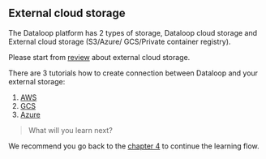 ## External cloud storage

The Dataloop platform has 2 types of storage, Dataloop cloud storage and External cloud storage (S3/Azure/ GCS/Private container registry).

Please start from [review](https://dataloop.ai/docs/storage) about external cloud storage. 

There are 3 tutorials how to create connection between Dataloop and your external storage: 

1. [AWS](https://dataloop.ai/docs/data-management-help#S3policy)
2. [GCS](https://dataloop.ai/docs/data-management-help#GCSpolicy)
3. [Azure](https://dataloop.ai/docs/data-management-help#Azurepolicy)



> What will you learn next? 

We recommend you go back to the [chapter 4](part_07_data_versioning.md) to continue the learning flow. 
